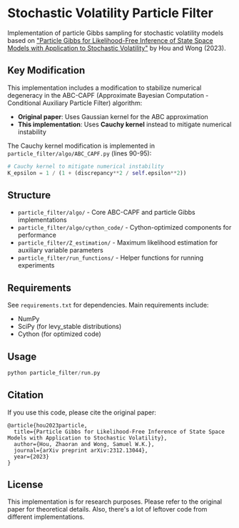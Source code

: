 ﻿# Stochastic Volatility Particle Filter

Implementation of particle Gibbs sampling for stochastic volatility models based on ["Particle Gibbs for Likelihood-Free Inference of State Space Models with Application to Stochastic Volatility"](https://arxiv.org/abs/2312.13044) by Hou and Wong (2023).

## Key Modification

This implementation includes a modification to stabilize numerical degeneracy in the ABC-CAPF (Approximate Bayesian Computation - Conditional Auxiliary Particle Filter) algorithm:

- **Original paper**: Uses Gaussian kernel for the ABC approximation
- **This implementation**: Uses **Cauchy kernel** instead to mitigate numerical instability

The Cauchy kernel modification is implemented in `particle_filter/algo/ABC_CAPF.py` (lines 90-95):

```python
# Cauchy kernel to mitigate numerical instability
K_epsilon = 1 / (1 + (discrepancy**2 / self.epsilon**2))
```

## Structure

- `particle_filter/algo/` - Core ABC-CAPF and particle Gibbs implementations
- `particle_filter/algo/cython_code/` - Cython-optimized components for performance
- `particle_filter/Z_estimation/` - Maximum likelihood estimation for auxiliary variable parameters
- `particle_filter/run_functions/` - Helper functions for running experiments

## Requirements

See `requirements.txt` for dependencies. Main requirements include:
- NumPy
- SciPy (for levy_stable distributions)
- Cython (for optimized code)

## Usage

```python
python particle_filter/run.py
```

## Citation

If you use this code, please cite the original paper:
```
@article{hou2023particle,
  title={Particle Gibbs for Likelihood-Free Inference of State Space Models with Application to Stochastic Volatility},
  author={Hou, Zhaoran and Wong, Samuel W.K.},
  journal={arXiv preprint arXiv:2312.13044},
  year={2023}
}
```

## License

This implementation is for research purposes. Please refer to the original paper for theoretical details. Also, there's a lot of leftover code from different implementations.
